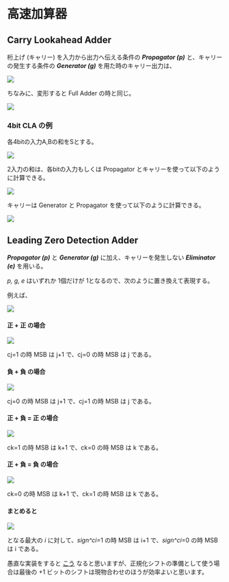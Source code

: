 # 高速加算器

## Carry Lookahead Adder

桁上げ (キャリー) を入力から出力へ伝える条件の ***Propagator (p)*** と、キャリーの発生する条件の ***Generator (g)*** を用た時のキャリー出力は、

<!-- <div align="left"><img src="https://latex.codecogs.com/svg.latex?\\
    g = a\cdot b \\
    p = a\oplus b \\
    c_{out} = g + p\cdot c_{in}" /></div> <!-- --->

<div align="left"><img src="https://latex.codecogs.com/svg.latex?\\%20%20%20%20g%20=%20a\cdot%20b%20\\%20%20%20%20p%20=%20a\oplus%20b%20\\%20%20%20%20c_{out}%20=%20g%20+%20p\cdot%20c_{in}" /></div>

ちなみに、変形すると Full Adder の時と同じ。

<!-- <div align="left"><img src="https://latex.codecogs.com/svg.latex?\\
    = a\cdot b + (a\oplus b)\cdot c_{in} \\
    = a\cdot b + (\overline{a}\cdot b + a\cdot\overline{b})\cdot c_{in}\\
    = a\cdot b + \overline{a}\cdot b\cdot c_{in} + a\cdot\overline{b}\cdot c_{in} + a\cdot b\cdot c_{in}\\
    = a\cdot b + b\cdot c_{in} + a\cdot c_{in}
    "/></div>  <!-- --->

<div align="left"><img src="https://latex.codecogs.com/svg.latex?\\%20%20%20%20=%20a\cdot%20b%20+%20(a\oplus%20b)\cdot%20c_{in}%20\\%20%20%20%20=%20a\cdot%20b%20+%20(\overline{a}\cdot%20b%20+%20a\cdot\overline{b})\cdot%20c_{in}\\%20%20%20%20=%20a\cdot%20b%20+%20\overline{a}\cdot%20b\cdot%20c_{in}%20+%20a\cdot\overline{b}\cdot%20c_{in}%20+%20a\cdot%20b\cdot%20c_{in}\\%20%20%20%20=%20a\cdot%20b%20+%20b\cdot%20c_{in}%20+%20a\cdot%20c_{in}" /></div>

### 4bit CLA の例

各4bitの入力A,Bの和をSとする。

<div align="left"><img src="https://latex.codecogs.com/svg.latex?S%20=%20A+B+c_{in}" /></div>

2入力の和は、各bitの入力もしくは Propagator とキャリーを使って以下のように計算できる。

<!-- <div align="left"><img src="https://latex.codecogs.com/svg.latex?\\
    s_0 = a_0\oplus b_0\oplus c_{in} = p_0\oplus c_{in} \\
   	s_1 = a_1\oplus b_1\oplus c_0 = p_1\oplus c_0 \\
    s_2 = a_2\oplus b_2\oplus c_1 = p_2\oplus c_1  \\
    s_3 = a_3\oplus b_3\oplus c_2 = p_3\oplus c_2" /></div> <!-- --->

<div align="left"><img src="https://latex.codecogs.com/svg.latex?\\%20%20%20%20s_0%20=%20a_0\oplus%20b_0\oplus%20c_{in}%20=%20p_0\oplus%20c_{in}%20\\%20%20%20s_1%20=%20a_1\oplus%20b_1\oplus%20c_0%20=%20p_1\oplus%20c_0%20\\%20%20%20%20s_2%20=%20a_2\oplus%20b_2\oplus%20c_1%20=%20p_2\oplus%20c_1%20%20\\%20%20%20%20s_3=a_3\oplus%20b_3\oplus%20c_2%20=%20p_3\oplus%20c_2" /></div>

キャリーは Generator と Propagator を使って以下のように計算できる。

<!-- <div align="left"><img src="https://latex.codecogs.com/svg.latex?\\
    c_0 = g_0 + p_0\cdot c_{in} = g_0 + p_0\cdot c_{in} \\
    c_1 = g_1 + p_1\cdot c_0 = g_1 + p_1\cdot g_0 + p_1\cdot p_0 \cdot c_{in} \\
    c_2 = g_2 + p_2\cdot c_1 = g_2 + p_2\cdot g_1 + p_2\cdot p_1 \cdot g_0 + p_2\cdot p_1 \cdot p_0\cdot c_{in} \\
    c_3 = g_3 + p_3\cdot c_2 = g_3 + p_3\cdot g_2 + p_3\cdot p_2\cdot g_1 + p_3\cdot p_2\cdot p_1 \cdot g_0 + p_3\cdot p_2\cdot p_1 \cdot p_0\cdot c_{in}" /></div> <!-- --->

<div align="left"><img src="https://latex.codecogs.com/svg.latex?\\%20%20%20%20c_0%20=%20g_0%20+%20p_0\cdot%20c_{in}%20=%20g_0%20+%20p_0\cdot%20c_{in}%20\\%20%20%20%20c_1%20=%20g_1%20+%20p_1\cdot%20c_0%20=%20g_1%20+%20p_1\cdot%20g_0%20+%20p_1\cdot%20p_0%20\cdot%20c_{in}%20\\%20%20%20%20c_2%20=%20g_2%20+%20p_2\cdot%20c_1%20=%20g_2%20+%20p_2\cdot%20g_1%20+%20p_2\cdot%20p_1%20\cdot%20g_0%20+%20p_2\cdot%20p_1%20\cdot%20p_0\cdot%20c_{in}%20\\%20%20%20%20c_3%20=%20g_3%20+%20p_3\cdot%20c_2%20=%20g_3%20+%20p_3\cdot%20g_2%20+%20p_3\cdot%20p_2\cdot%20g_1%20+%20p_3\cdot%20p_2\cdot%20p_1%20\cdot%20g_0%20+%20p_3\cdot%20p_2\cdot%20p_1%20\cdot%20p_0\cdot%20c_{in}" /></div>

## Leading Zero Detection Adder

***Propagator (p)*** と ***Generator (g)*** に加え、キャリーを発生しない ***Eliminator (e)*** を用いる。

*p, g, e* はいずれか 1個だけが 1となるので、次のように置き換えて表現する。

例えば、

<!-- <div align="left"><img src="https://latex.codecogs.com/svg.latex?\\
    \begin{array}{rr} \\
		& 1010\\
	{+}	& 0011\\
    \hline
		& pegp\\
\end{array}" /></div> <!-- --->

<div align="left"><img src="https://latex.codecogs.com/svg.latex?\\%20%20%20%20\begin{array}{rr}%20\\&%201010\\{+}&%200011\\%20%20%20%20\hline&%20pegp\\\end{array}" /></div>

#### 正 + 正 の場合

<div align="left"><img src="https://latex.codecogs.com/svg.latex?e_i,\cdots,e_{j+1},\overline{e}_j,\cdots" /></div>

cj=1 の時 MSB は j+1 で、cj=0 の時 MSB は j である。

#### 負 + 負 の場合

<div align="left"><img src="https://latex.codecogs.com/svg.latex?g_i,\cdots,g_{j+1},\overline{g}_j,\cdots" /></div>

cj=0 の時 MSB は j+1 で、cj=1 の時 MSB は j である。

#### 正 + 負 = 正 の場合

<div align="left"><img src="https://latex.codecogs.com/svg.latex?p_i,\cdots,p_{j+2},g_{j+1},e_j,\cdots,e_{k+1},\overline{e}_k,\cdots" /></div>

ck=1 の時 MSB は k+1 で、ck=0 の時 MSB は k である。

#### 正 + 負 = 負 の場合

<div align="left"><img src="https://latex.codecogs.com/svg.latex?p_i,\cdots,p_{j+2},e_{j+1},g_j,\cdots,g_{k+1},\overline{g}_k,\cdots" /></div>

ck=0 の時 MSB は k+1 で、ck=1 の時 MSB は k である。

#### まとめると

<!-- <div align="left"><img src="https://latex.codecogs.com/svg.latex?\\
    \overline{p_{i+1}}\cdot((p_{i+2}\oplus g_{i+1}\oplus g_i) + (p_{i+2}\oplus e_{i+1}\oplus e_i)) = 1" /></div> <!-- --->

<div align="left"><img src="https://latex.codecogs.com/svg.latex?\\%20%20%20%20\overline{p_{i+1}}\cdot((p_{i+2}\oplus%20g_{i+1}\oplus%20g_i)%20+%20(p_{i+2}\oplus%20e_{i+1}\oplus%20e_i))%20=%201" /></div>

となる最大の *i* に対して、*sign^ci*=1 の時 MSB は i+1 で、*sign^ci*=0 の時 MSB は i である。

愚直な実装をすると [こう](https://github.com/tom01h/TIL/blob/1043fd14e0fae60c8c98bedfd7fb733981fa8219/adder/LeadingZeroDetectionAdder/lza.v) なると思いますが、正規化シフトの準備として使う場合は最後の +1 ビットのシフトは現物合わせのほうが効率よいと思います。